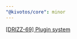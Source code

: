 ```yaml
---
"@kivotos/core": minor
---
```


[[DRIZZ-69] Plugin system](https://app.plane.so/softnetics/browse/DRIZZ-69/)
